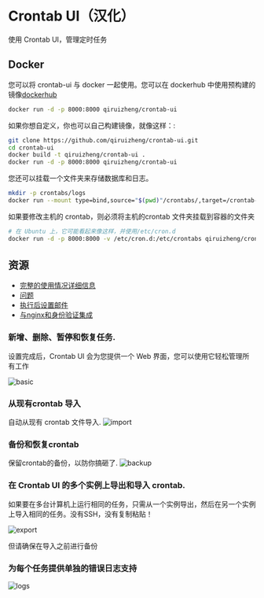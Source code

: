 Crontab UI（汉化）
==========

使用 Crontab UI，管理定时任务

## Docker
您可以将 crontab-ui 与 docker 一起使用。您可以在 dockerhub 中使用预构建的镜像[dockerhub](https://hub.docker.com/r/qiruizheng/crontab-ui/tags)
```bash
docker run -d -p 8000:8000 qiruizheng/crontab-ui
```

如果你想自定义，你也可以自己构建镜像，就像这样：:
```bash
git clone https://github.com/qiruizheng/crontab-ui.git
cd crontab-ui
docker build -t qiruizheng/crontab-ui .
docker run -d -p 8000:8000 qiruizheng/crontab-ui
```

您还可以挂载一个文件夹来存储数据库和日志。
```bash
mkdir -p crontabs/logs
docker run --mount type=bind,source="$(pwd)"/crontabs/,target=/crontab-ui/crontabs/ -d -p 8000:8000 qiruizheng/crontab-ui
```

如果要修改主机的 crontab，则必须将主机的crontab 文件夹挂载到容器的文件夹
```bash
# 在 Ubuntu 上，它可能看起来像这样，并使用/etc/cron.d
docker run -d -p 8000:8000 -v /etc/cron.d:/etc/crontabs qiruizheng/crontab-ui
```

    
## 资源

* [完整的使用情况详细信息](https://lifepluslinux.blogspot.com/2015/06/crontab-ui-easy-and-safe-way-to-manage.html)
* [问题](https://github.com/alseambusher/crontab-ui/blob/master/README/issues.md)
* [执行后设置邮件](https://lifepluslinux.blogspot.com/2017/03/introducing-mailing-in-crontab-ui.html)
* [与nginx和身份验证集成](https://github.com/alseambusher/crontab-ui/blob/master/README/nginx.md)

### 新增、删除、暂停和恢复任务.

设置完成后，Crontab UI 会为您提供一个 Web 界面，您可以使用它轻松管理所有工作

![basic](https://github.com/alseambusher/crontab-ui/raw/gh-pages/screenshots/main.png)

### 从现有crontab 导入

自动从现有 crontab 文件导入.
![import](https://github.com/alseambusher/crontab-ui/raw/gh-pages/screenshots/import.gif)

### 备份和恢复crontab

保留crontab的备份，以防你搞砸了.
![backup](https://github.com/alseambusher/crontab-ui/raw/gh-pages/screenshots/backup.png)

### 在 Crontab UI 的多个实例上导出和导入 crontab.

如果要在多台计算机上运行相同的任务，只需从一个实例导出，然后在另一个实例上导入相同的任务。没有SSH，没有复制粘贴！

![export](https://github.com/alseambusher/crontab-ui/raw/gh-pages/screenshots/import_db.png)

但请确保在导入之前进行备份

### 为每个任务提供单独的错误日志支持
![logs](https://github.com/alseambusher/crontab-ui/raw/gh-pages/screenshots/log.gif)

